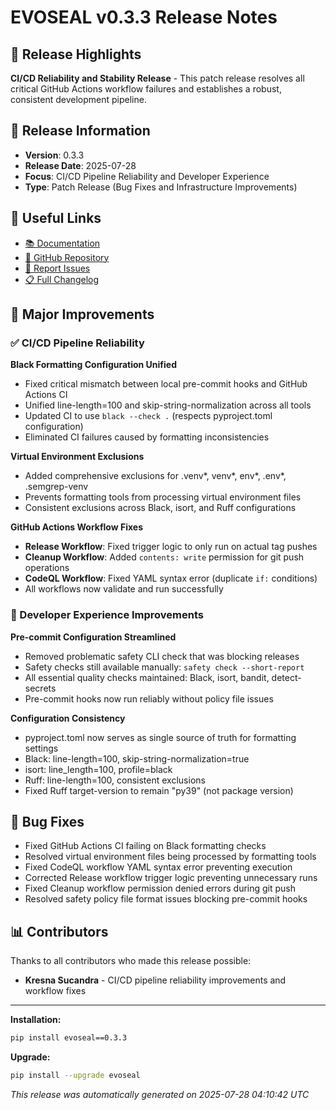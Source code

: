 # EVOSEAL v0.3.3 Release Notes

## 🎉 Release Highlights

**CI/CD Reliability and Stability Release** - This patch release resolves all critical GitHub Actions workflow failures and establishes a robust, consistent development pipeline.

## 📅 Release Information
- **Version**: 0.3.3
- **Release Date**: 2025-07-28
- **Focus**: CI/CD Pipeline Reliability and Developer Experience
- **Type**: Patch Release (Bug Fixes and Infrastructure Improvements)

## 🔗 Useful Links

- [📚 Documentation](https://sha888.github.io/EVOSEAL/)
- [🐙 GitHub Repository](https://github.com/SHA888/EVOSEAL)
- [🐛 Report Issues](https://github.com/SHA888/EVOSEAL/issues)
- [📋 Full Changelog](https://github.com/SHA888/EVOSEAL/blob/main/CHANGELOG.md)

## 🚀 Major Improvements

### ✅ CI/CD Pipeline Reliability

**Black Formatting Configuration Unified**
- Fixed critical mismatch between local pre-commit hooks and GitHub Actions CI
- Unified line-length=100 and skip-string-normalization across all tools
- Updated CI to use `black --check .` (respects pyproject.toml configuration)
- Eliminated CI failures caused by formatting inconsistencies

**Virtual Environment Exclusions**
- Added comprehensive exclusions for .venv*, venv*, env*, .env*, .semgrep-venv
- Prevents formatting tools from processing virtual environment files
- Consistent exclusions across Black, isort, and Ruff configurations

**GitHub Actions Workflow Fixes**
- **Release Workflow**: Fixed trigger logic to only run on actual tag pushes
- **Cleanup Workflow**: Added `contents: write` permission for git push operations
- **CodeQL Workflow**: Fixed YAML syntax error (duplicate `if:` conditions)
- All workflows now validate and run successfully

### 🔧 Developer Experience Improvements

**Pre-commit Configuration Streamlined**
- Removed problematic safety CLI check that was blocking releases
- Safety checks still available manually: `safety check --short-report`
- All essential quality checks maintained: Black, isort, bandit, detect-secrets
- Pre-commit hooks now run reliably without policy file issues

**Configuration Consistency**
- pyproject.toml now serves as single source of truth for formatting settings
- Black: line-length=100, skip-string-normalization=true
- isort: line_length=100, profile=black
- Ruff: line-length=100, consistent exclusions
- Fixed Ruff target-version to remain "py39" (not package version)

## 🐛 Bug Fixes

- Fixed GitHub Actions CI failing on Black formatting checks
- Resolved virtual environment files being processed by formatting tools
- Fixed CodeQL workflow YAML syntax error preventing execution
- Corrected Release workflow trigger logic preventing unnecessary runs
- Fixed Cleanup workflow permission denied errors during git push
- Resolved safety policy file format issues blocking pre-commit hooks

## 📊 Contributors

Thanks to all contributors who made this release possible:

- **Kresna Sucandra** - CI/CD pipeline reliability improvements and workflow fixes

---

**Installation:**
```bash
pip install evoseal==0.3.3
```

**Upgrade:**
```bash
pip install --upgrade evoseal
```

*This release was automatically generated on 2025-07-28 04:10:42 UTC*
